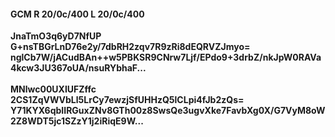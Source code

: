 #### GCM R 20/0c/400 L 20/0c/400
**JnaTmO3q6yD7NfUP**<br/>**G+nsTBGrLnD76e2y/7dbRH2zqv7R9zRi8dEQRVZJmyo=**<br/>**nglCb7W/jACudBAn++w5PBKSR9CNrw7Ljf/EPdo9+3drbZ/nkJpW0RAVa4kcw3JU367oUA/nsuRYbhaF...**<br/><br/>
**MNlwc00UXIUFZffc**<br/>**2CS1ZqVWVbLl5LrCy7ewzjSfUHHzQ5lCLpi4fJb2zQs=**<br/>**Y71KYX6qbIIRGuxZNv8GTh00z8SwsQe3ugvXke7FavbXg0X/G7VyM8oW2Z8WDT5jc1SZzY1j2iRiqE9W...**